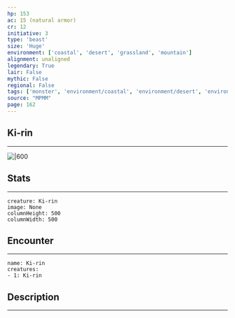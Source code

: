 ```yaml
---
hp: 153
ac: 15 (natural armor)
cr: 12
initiative: 3
type: 'beast'    
size: 'Huge'
environment: ['coastal', 'desert', 'grassland', 'mountain']
alignment: unaligned
legendary: True
lair: False
mythic: False
regional: False
tags: ['monster', 'environment/coastal', 'environment/desert', 'environment/grassland', 'environment/mountain']
source: "MPMM"
page: 162
---
```


## Ki-rin
---

![|600](D:/Program%20Files/5e.tools/img/bestiary/MPMM/Ki-rin.webp)

## Stats
---

```statblock
creature: Ki-rin
image: None
columnHeight: 500
columnWidth: 500
```

## Encounter
---

```encounter-table
name: Ki-rin
creatures:
- 1: Ki-rin
```

## Description
---




